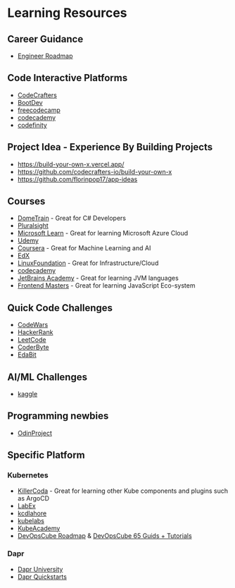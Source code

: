 # Learning Resources

## Career Guidance

- [Engineer Roadmap](https://roadmap.sh/)

## Code Interactive Platforms

- [CodeCrafters](https://codecrafters.io/)
- [BootDev](https://boot.dev/)
- [freecodecamp](https://www.freecodecamp.org/learn/)
- [codecademy](https://www.codecademy.com/)
- [codefinity](https://codefinity.com/category/programming-languages)

## Project Idea - Experience By Building Projects

- https://build-your-own-x.vercel.app/
- https://github.com/codecrafters-io/build-your-own-x
- https://github.com/florinpop17/app-ideas

## Courses

- [DomeTrain](https://dometrain.com/) - Great for C# Developers
- [Pluralsight](https://www.pluralsight.com/)
- [Microsoft Learn](https://learn.microsoft.com/en-us/training/browse/) - Great for learning Microsoft Azure Cloud
- [Udemy](https://www.udemy.com/)
- [Coursera](https://www.coursera.org/) - Great for Machine Learning and AI
- [EdX](https://www.edx.org/learn)
- [LinuxFoundation](https://training.linuxfoundation.org/) - Great for Infrastructure/Cloud
- [codecademy](https://www.codecademy.com/)
- [JetBrains Academy](https://academy.jetbrains.com/) - Great for learning JVM languages
- [Frontend Masters](https://frontendmasters.com/courses/) - Great for learning JavaScript Eco-system

## Quick Code Challenges

- [CodeWars](https://www.codewars.com/)
- [HackerRank](https://www.hackerrank.com/)
- [LeetCode](https://leetcode.com/)
- [CoderByte](https://coderbyte.com/challenges)
- [EdaBit](https://edabit.com/)

## AI/ML Challenges

- [kaggle](https://www.kaggle.com/)

## Programming newbies

- [OdinProject](https://www.theodinproject.com/)

## Specific Platform

### Kubernetes

- [KillerCoda](https://killercoda.com/) - Great for learning other Kube components and plugins such as ArgoCD
- [LabEx](https://labex.io/free-labs/kubernetes)
- [kcdlahore](https://playground.kcdlahore.org/)
- [kubelabs](https://collabnix.github.io/kubelabs/)
- [KubeAcademy](https://kubedemy.io/)
- [DevOpsCube Roadmap](https://devopscube.com/learn-kubernetes-complete-roadmap/) & [DevOpsCube 65 Guids + Tutorials](https://devopscube.com/kubernetes-tutorials-beginners/)

### Dapr

- [Dapr University](https://www.diagrid.io/dapr-university)
- [Dapr Quickstarts](https://docs.dapr.io/getting-started/quickstarts/)
